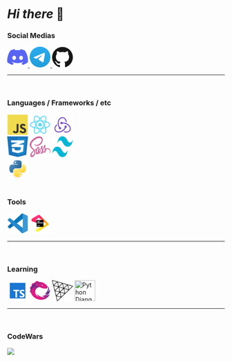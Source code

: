 # **_Hi there_** 👋

### Social Medias

<a href="https://discord.com/channels/861886316475318282">
  <img alt="Discord" target="_blank" title="Discord" height="48" width="48" src="./assets/icons/discord.svg" />
</a>
<a href="https://t.me/JagerID">
  <img alt="Telegram" title="Telegram" height="48" width="48" src="./assets/icons/telegram.svg" />
</a>
<a href="https://github.com/zzZJagerZzz">
  <img alt="GitHub" title="GitHub" height="48" width="48" src="./assets/icons/github.svg">
</a>

---

<br/>

### Languages / Frameworks / etc

<div>
<img src="./assets/icons/javascript.svg" title="JavaScript" width="48" height="48"/>
<img src="./assets/icons/react.svg" title="React" width="48" height="48" />
<img src="./assets/icons/redux.svg" title="Redux" width="48" height="48" />
</div>
<div>
<img src="./assets/icons/css.svg" title="CSS" width="48" height="48" />
<img src="./assets/icons/sass.svg" title="Sass" width="48" height="48" />
<img src="./assets/icons/tailwind.svg" title="Tailwind CSS" width="48" height="48" />
</div>
<div>
<img src="./assets/icons/python.svg" title="Python" width="48" height="48" />
</div>
<br/>

### Tools

<div>
<img src="./assets/icons/vscode.svg" title="VsCode" width="48" height="48" />
<img src="./assets/icons/jetbrains.svg" title="JetBrains" width="48" height="48" />
</div>

---

<br/>

### Learning

<div>
<img src="./assets/icons/typescript.svg" title="Typescript" width="48" height="48" />
<img src="./assets/icons/rxjs.svg" title="RxJs" width="48" height="48" />
<img src="./assets/icons/threejs.svg" title="ThreeJs" width="48" height="48" />
<img src="./assets/icons/django.svg" title="Python Django" width="48" height="48" />
</div>

---

<br/>

### CodeWars

<img src="https://www.codewars.com/users/zzZJagerZzz/badges/large" />
